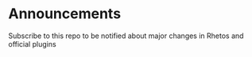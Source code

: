 # Announcements
Subscribe to this repo to be notified about major changes in Rhetos and official plugins
